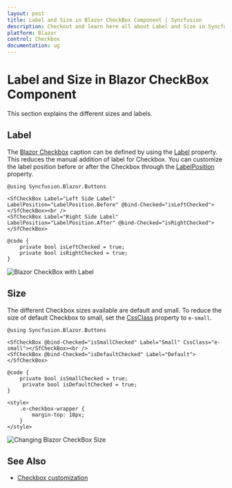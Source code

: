 ```yaml
---
layout: post
title: Label and Size in Blazor CheckBox Component | Syncfusion
description: Checkout and learn here all about Label and Size in Syncfusion Blazor CheckBox component and much more.
platform: Blazor
control: Checkbox
documentation: ug
---
```


# Label and Size in Blazor CheckBox Component

This section explains the different sizes and labels.

## Label

The [Blazor Checkbox](https://www.syncfusion.com/blazor-components/blazor-checkbox) caption can be defined by using the [Label](https://help.syncfusion.com/cr/blazor/Syncfusion.Blazor.Buttons.SfCheckBox-1.html#Syncfusion_Blazor_Buttons_SfCheckBox_1_Label) property. This reduces the manual addition of label for Checkbox. You can customize the label position before or after the Checkbox through the [LabelPosition](https://help.syncfusion.com/cr/blazor/Syncfusion.Blazor.Buttons.SfCheckBox-1.html#Syncfusion_Blazor_Buttons_SfCheckBox_1_LabelPosition) property.

```cshtml
@using Syncfusion.Blazor.Buttons

<SfCheckBox Label="Left Side Label" LabelPosition="LabelPosition.Before" @bind-Checked="isLeftChecked"></SfCheckBox><br />
<SfCheckBox Label="Right Side Label" LabelPosition="LabelPosition.After" @bind-Checked="isRightChecked"></SfCheckBox>

@code {
    private bool isLeftChecked = true;
    private bool isRightChecked = true;
}

```


![Blazor CheckBox with Label](./images/blazor-checkbox-label.png)

## Size

The different Checkbox sizes available are default and small. To reduce the size of default Checkbox to small, set the [CssClass](https://help.syncfusion.com/cr/blazor/Syncfusion.Blazor.Buttons.SfCheckBox-1.html) property to `e-small`.

```cshtml
@using Syncfusion.Blazor.Buttons

<SfCheckBox @bind-Checked="isSmallChecked" Label="Small" CssClass="e-small"></SfCheckBox><br />
<SfCheckBox @bind-Checked="isDefaultChecked" Label="Default"></SfCheckBox>

@code {
    private bool isSmallChecked = true;
     private bool isDefaultChecked = true;
}

<style>
    .e-checkbox-wrapper {
        margin-top: 18px;
    }
</style>

```


![Changing Blazor CheckBox Size](./images/blazor-checkbox-size.png)

## See Also

* [Checkbox customization](./how-to/customized-checkbox)